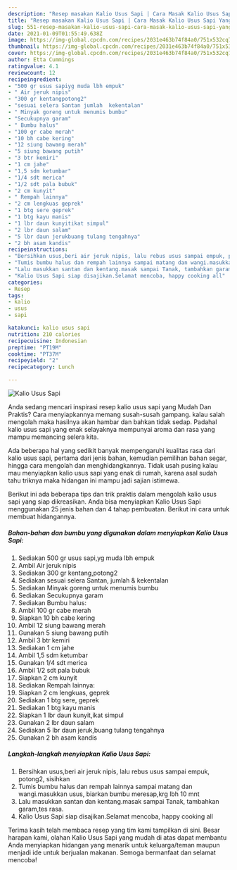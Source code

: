 ```yaml
---
description: "Resep masakan Kalio Usus Sapi | Cara Masak Kalio Usus Sapi Yang Sempurna"
title: "Resep masakan Kalio Usus Sapi | Cara Masak Kalio Usus Sapi Yang Sempurna"
slug: 551-resep-masakan-kalio-usus-sapi-cara-masak-kalio-usus-sapi-yang-sempurna
date: 2021-01-09T01:55:49.638Z
image: https://img-global.cpcdn.com/recipes/2031e463b74f84a0/751x532cq70/kalio-usus-sapi-foto-resep-utama.jpg
thumbnail: https://img-global.cpcdn.com/recipes/2031e463b74f84a0/751x532cq70/kalio-usus-sapi-foto-resep-utama.jpg
cover: https://img-global.cpcdn.com/recipes/2031e463b74f84a0/751x532cq70/kalio-usus-sapi-foto-resep-utama.jpg
author: Etta Cummings
ratingvalue: 4.1
reviewcount: 12
recipeingredient:
- "500 gr usus sapiyg muda lbh empuk"
- " Air jeruk nipis"
- "300 gr kentangpotong2"
- "sesuai selera Santan jumlah  kekentalan"
- " Minyak goreng untuk menumis bumbu"
- "Secukupnya garam"
- " Bumbu halus"
- "100 gr cabe merah"
- "10 bh cabe kering"
- "12 siung bawang merah"
- "5 siung bawang putih"
- "3 btr kemiri"
- "1 cm jahe"
- "1,5 sdm ketumbar"
- "1/4 sdt merica"
- "1/2 sdt pala bubuk"
- "2 cm kunyit"
- " Rempah lainnya"
- "2 cm lengkuas geprek"
- "1 btg sere geprek"
- "1 btg kayu manis"
- "1 lbr daun kunyitikat simpul"
- "2 lbr daun salam"
- "5 lbr daun jerukbuang tulang tengahnya"
- "2 bh asam kandis"
recipeinstructions:
- "Bersihkan usus,beri air jeruk nipis, lalu rebus usus sampai empuk, potong2, sisihkan"
- "Tumis bumbu halus dan rempah lainnya sampai matang dan wangi.masukkan usus, biarkan bumbu meresap,krg lbh 10 mnt"
- "Lalu masukkan santan dan kentang.masak sampai Tanak, tambahkan garam,tes rasa."
- "Kalio Usus Sapi siap disajikan.Selamat mencoba, happy cooking all"
categories:
- Resep
tags:
- kalio
- usus
- sapi

katakunci: kalio usus sapi 
nutrition: 210 calories
recipecuisine: Indonesian
preptime: "PT19M"
cooktime: "PT37M"
recipeyield: "2"
recipecategory: Lunch

---
```



![Kalio Usus Sapi](https://img-global.cpcdn.com/recipes/2031e463b74f84a0/751x532cq70/kalio-usus-sapi-foto-resep-utama.jpg)

Anda sedang mencari inspirasi resep kalio usus sapi yang Mudah Dan Praktis? Cara menyiapkannya memang susah-susah gampang. kalau salah mengolah maka hasilnya akan hambar dan bahkan tidak sedap. Padahal kalio usus sapi yang enak selayaknya mempunyai aroma dan rasa yang mampu memancing selera kita.

Ada beberapa hal yang sedikit banyak mempengaruhi kualitas rasa dari kalio usus sapi, pertama dari jenis bahan, kemudian pemilihan bahan segar, hingga cara mengolah dan menghidangkannya. Tidak usah pusing kalau mau menyiapkan kalio usus sapi yang enak di rumah, karena asal sudah tahu triknya maka hidangan ini mampu jadi sajian istimewa.




Berikut ini ada beberapa tips dan trik praktis dalam mengolah kalio usus sapi yang siap dikreasikan. Anda bisa menyiapkan Kalio Usus Sapi menggunakan 25 jenis bahan dan 4 tahap pembuatan. Berikut ini cara untuk membuat hidangannya.

<!--inarticleads1-->

##### Bahan-bahan dan bumbu yang digunakan dalam menyiapkan Kalio Usus Sapi:

1. Sediakan 500 gr usus sapi,yg muda lbh empuk
1. Ambil  Air jeruk nipis
1. Sediakan 300 gr kentang,potong2
1. Sediakan sesuai selera Santan, jumlah &amp; kekentalan
1. Sediakan  Minyak goreng untuk menumis bumbu
1. Sediakan Secukupnya garam
1. Sediakan  Bumbu halus:
1. Ambil 100 gr cabe merah
1. Siapkan 10 bh cabe kering
1. Ambil 12 siung bawang merah
1. Gunakan 5 siung bawang putih
1. Ambil 3 btr kemiri
1. Sediakan 1 cm jahe
1. Ambil 1,5 sdm ketumbar
1. Gunakan 1/4 sdt merica
1. Ambil 1/2 sdt pala bubuk
1. Siapkan 2 cm kunyit
1. Sediakan  Rempah lainnya:
1. Siapkan 2 cm lengkuas, geprek
1. Sediakan 1 btg sere, geprek
1. Sediakan 1 btg kayu manis
1. Siapkan 1 lbr daun kunyit,ikat simpul
1. Gunakan 2 lbr daun salam
1. Sediakan 5 lbr daun jeruk,buang tulang tengahnya
1. Gunakan 2 bh asam kandis




<!--inarticleads2-->

##### Langkah-langkah menyiapkan Kalio Usus Sapi:

1. Bersihkan usus,beri air jeruk nipis, lalu rebus usus sampai empuk, potong2, sisihkan
1. Tumis bumbu halus dan rempah lainnya sampai matang dan wangi.masukkan usus, biarkan bumbu meresap,krg lbh 10 mnt
1. Lalu masukkan santan dan kentang.masak sampai Tanak, tambahkan garam,tes rasa.
1. Kalio Usus Sapi siap disajikan.Selamat mencoba, happy cooking all




Terima kasih telah membaca resep yang tim kami tampilkan di sini. Besar harapan kami, olahan Kalio Usus Sapi yang mudah di atas dapat membantu Anda menyiapkan hidangan yang menarik untuk keluarga/teman maupun menjadi ide untuk berjualan makanan. Semoga bermanfaat dan selamat mencoba!
